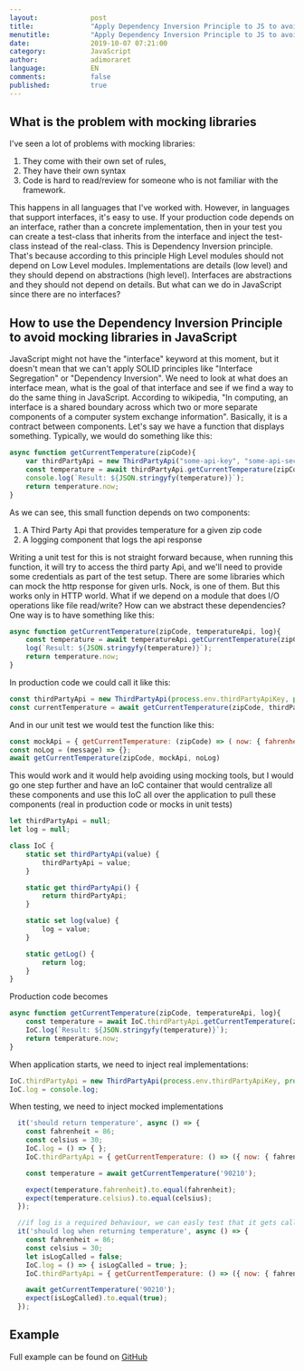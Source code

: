 ```yaml
---
layout:             post
title:              "Apply Dependency Inversion Principle to JS to avoid mocking libraries"
menutitle:          "Apply Dependency Inversion Principle to JS to avoid mocking libraries"
date:               2019-10-07 07:21:00
category:           JavaScript
author:             adimoraret
language:           EN
comments:           false
published:          true
---
```

## What is the problem with mocking libraries 
I've seen a lot of problems with mocking libraries: 
1. They come with their own set of rules, 
1. They have their own syntax
1. Code is hard to read/review for someone who is not familiar with the framework. 

This happens in all languages that I've worked with. However, in languages that support interfaces, it's easy to use. If your production code depends on an interface, rather than a concrete implementation, then in your test you can create a test-class that inherits from the interface and inject the test-class instead of the real-class. This is Dependency Inversion principle. That's because according to this principle High Level modules should not depend on Low Level modules. Implementations are details (low level) and they should depend on abstractions (high level). Interfaces are abstractions and they should not depend on details. 
But what can we do in JavaScript since there are no interfaces?

## How to use the Dependency Inversion Principle to avoid mocking libraries in JavaScript ##
JavaScript might not have the "interface" keyword at this moment, but it doesn't mean that we can't apply SOLID principles like "Interface Segregation" or "Dependency Inversion". We need to look at what does an interface mean, what is the goal of that interface and see if we find a way to do the same thing in JavaScript.
According to wikipedia, "In computing, an interface is a shared boundary across which two or more separate components of a computer system exchange information". Basically, it is a contract between components. Let's say we have a function that displays something. Typically, we would do something like this:

```javascript
async function getCurrentTemperature(zipCode){
    var thirdPartyApi = new ThirdPartyApi("some-api-key", "some-api-secret");
    const temperature = await thirdPartyApi.getCurrentTemperature(zipCode);
    console.log(`Result: ${JSON.stringyfy(temperature)}`);
    return temperature.now;
}
```
As we can see, this small function depends on two components:
1. A Third Party Api that provides temperature for a given zip code
2. A logging component that logs the api response

Writing a unit test for this is not straight forward because, when running this function, it will try to access the third party Api, and we'll need to provide some credentials as part of the test setup. There are some libraries which can mock the http response for given urls. Nock, is one of them. But this works only in HTTP world. What if we depend on a module that does I/O operations like file read/write?
How can we abstract these dependencies? One way is to have something like this:
```javascript
async function getCurrentTemperature(zipCode, temperatureApi, log){
    const temperature = await temperatureApi.getCurrentTemperature(zipCode);
    log(`Result: ${JSON.stringyfy(temperature)}`);
    return temperature.now;
}
```
In production code we could call it like this:
```javascript
const thirdPartyApi = new ThirdPartyApi(process.env.thirdPartyApiKey, process.env.thirdPartyApiSecret);
const currentTemperature = await getCurrentTemperature(zipCode, thirdPartyApi, console.log)
```
And in our unit test we would test the function like this:
```javascript
const mockApi = { getCurrentTemperature: (zipCode) => ( now: { fahrenheit: 86, celsius: 30 }) }; 
const noLog = (message) => {};
await getCurrentTemperature(zipCode, mockApi, noLog)
```
This would work and it would help avoiding using mocking tools, but I would go one step further and have an IoC container that would centralize all these components and use this IoC all over the application to pull these components (real in production code or mocks in unit tests)

```javascript
let thirdPartyApi = null;
let log = null;

class IoC {
    static set thirdPartyApi(value) {
        thirdPartyApi = value;
    }

    static get thirdPartyApi() {
        return thirdPartyApi;
    }

    static set log(value) {
        log = value;
    }

    static getLog() {
        return log;
    }
}
```
Production code becomes
```javascript
async function getCurrentTemperature(zipCode, temperatureApi, log){
    const temperature = await IoC.thirdPartyApi.getCurrentTemperature(zipCode);
    IoC.log(`Result: ${JSON.stringyfy(temperature)}`);
    return temperature.now;
}
```

When application starts, we need to inject real implementations:
```javascript
IoC.thirdPartyApi = new ThirdPartyApi(process.env.thirdPartyApiKey, process.env.thirdPartyApiSecret);
IoC.log = console.log;
```

When testing, we need to inject mocked implementations
```javascript
  it('should return temperature', async () => {
    const fahrenheit = 86;
    const celsius = 30;
    IoC.log = () => { };
    IoC.thirdPartyApi = { getCurrentTemperature: () => ({ now: { fahrenheit, celsius } }) };

    const temperature = await getCurrentTemperature('90210');

    expect(temperature.fahrenheit).to.equal(fahrenheit);
    expect(temperature.celsius).to.equal(celsius);
  });

  //if log is a required behaviour, we can easly test that it gets called like this
  it('should log when returning temperature', async () => {
    const fahrenheit = 86;
    const celsius = 30;
    let isLogCalled = false;
    IoC.log = () => { isLogCalled = true; };
    IoC.thirdPartyApi = { getCurrentTemperature: () => ({ now: { fahrenheit, celsius } }) };

    await getCurrentTemperature('90210');
    expect(isLogCalled).to.equal(true);
  });  
```

## Example ##
Full example can be found on [GitHub](https://github.com/adimoraret/ioc)
